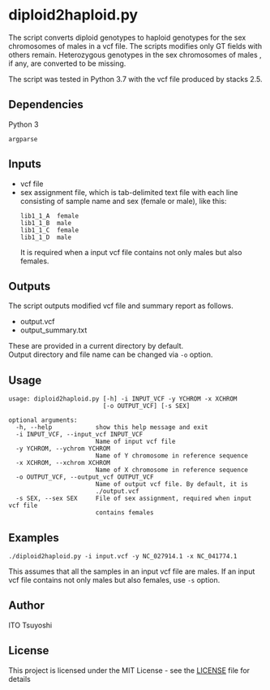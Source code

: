 # diploid2haploid.py
The script converts diploid genotypes to haploid genotypes for the sex
 chromosomes of males in a vcf file. The scripts modifies only GT fields
  with others remain. Heterozygous genotypes in the sex chromosomes of males
  , if any, are converted to be missing.  
    
  The script was tested in Python 3.7 with the vcf file produced by stacks 2.5.

## Dependencies
Python 3
```
argparse
```
## Inputs
- vcf file
- sex assignment file, which is tab-delimited text file with each line
 consisting of sample name and sex (female or male), like this: 
  ```
  lib1_1_A	female
  lib1_1_B	male
  lib1_1_C	female
  lib1_1_D	male
  ```
  It is required when a input vcf file contains not only males but also
   females.
   
## Outputs
The script outputs modified vcf file and summary report as follows. 
- output.vcf
- output_summary.txt

These are provided in a current directory by default.  
Output directory and file name can be changed via `-o` option.
## Usage
```
usage: diploid2haploid.py [-h] -i INPUT_VCF -y YCHROM -x XCHROM
                          [-o OUTPUT_VCF] [-s SEX]

optional arguments:
  -h, --help            show this help message and exit
  -i INPUT_VCF, --input_vcf INPUT_VCF
                        Name of input vcf file
  -y YCHROM, --ychrom YCHROM
                        Name of Y chromosome in reference sequence
  -x XCHROM, --xchrom XCHROM
                        Name of X chromosome in reference sequence
  -o OUTPUT_VCF, --output_vcf OUTPUT_VCF
                        Name of output vcf file. By default, it is
                        ./output.vcf
  -s SEX, --sex SEX     File of sex assignment, required when input vcf file
                        contains females
```

## Examples
```
./diploid2haploid.py -i input.vcf -y NC_027914.1 -x NC_041774.1
```
This assumes that all the samples in an input vcf file are males. If an input
 vcf file contains not only males but also females, use `-s` option.
## Author
ITO Tsuyoshi

## License
This project is licensed under the MIT License - see the [LICENSE](LICENSE) file for details

